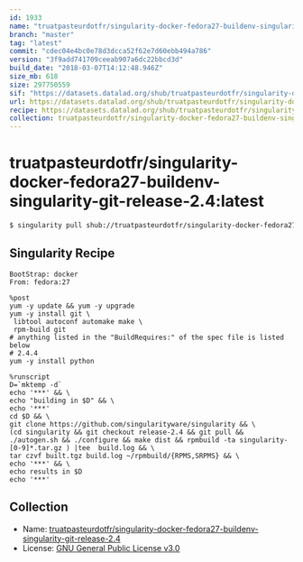 ```yaml
---
id: 1933
name: "truatpasteurdotfr/singularity-docker-fedora27-buildenv-singularity-git-release-2.4"
branch: "master"
tag: "latest"
commit: "cdec04e4bc0e78d3dcca52f62e7d60ebb494a786"
version: "3f9add741709ceeab907a6dc22bbcd3d"
build_date: "2018-03-07T14:12:48.946Z"
size_mb: 618
size: 297750559
sif: "https://datasets.datalad.org/shub/truatpasteurdotfr/singularity-docker-fedora27-buildenv-singularity-git-release-2.4/latest/2018-03-07-cdec04e4-3f9add74/3f9add741709ceeab907a6dc22bbcd3d.simg"
url: https://datasets.datalad.org/shub/truatpasteurdotfr/singularity-docker-fedora27-buildenv-singularity-git-release-2.4/latest/2018-03-07-cdec04e4-3f9add74/
recipe: https://datasets.datalad.org/shub/truatpasteurdotfr/singularity-docker-fedora27-buildenv-singularity-git-release-2.4/latest/2018-03-07-cdec04e4-3f9add74/Singularity
collection: truatpasteurdotfr/singularity-docker-fedora27-buildenv-singularity-git-release-2.4
---
```


# truatpasteurdotfr/singularity-docker-fedora27-buildenv-singularity-git-release-2.4:latest

```bash
$ singularity pull shub://truatpasteurdotfr/singularity-docker-fedora27-buildenv-singularity-git-release-2.4:latest
```

## Singularity Recipe

```singularity
BootStrap: docker
From: fedora:27

%post
yum -y update && yum -y upgrade
yum -y install git \
 libtool autoconf automake make \
 rpm-build git
# anything listed in the "BuildRequires:" of the spec file is listed below
# 2.4.4
yum -y install python

%runscript
D=`mktemp -d`
echo '***' && \
echo "building in $D" && \
echo '***' 
cd $D && \
git clone https://github.com/singularityware/singularity && \
(cd singularity && git checkout release-2.4 && git pull && ./autogen.sh && ./configure && make dist && rpmbuild -ta singularity-[0-9]*.tar.gz ) |tee  build.log && \
tar czvf built.tgz build.log ~/rpmbuild/{RPMS,SRPMS} && \
echo '***' && \
echo results in $D
echo '***'
```

## Collection

 - Name: [truatpasteurdotfr/singularity-docker-fedora27-buildenv-singularity-git-release-2.4](https://github.com/truatpasteurdotfr/singularity-docker-fedora27-buildenv-singularity-git-release-2.4)
 - License: [GNU General Public License v3.0](https://api.github.com/licenses/gpl-3.0)

